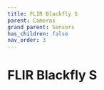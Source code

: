 ```yaml
---
title: FLIR Blackfly S
parent: Cameras
grand_parent: Sensors
has_children: false
nav_order: 3
---
```


# FLIR Blackfly S

<!-- TODO -->
